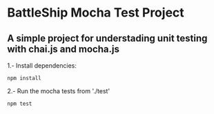 # BattleShip Mocha Test Project
## A simple project for understading unit testing with chai.js and mocha.js

1.- Install dependencies:
```
npm install
```

2.- Run the mocha tests from './test'
```
npm test
```